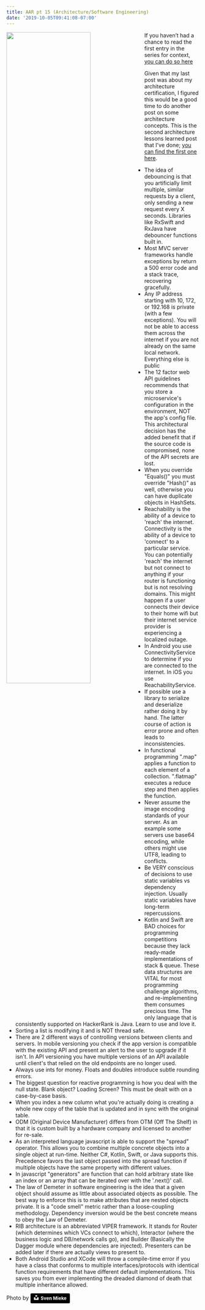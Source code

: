 ```yaml
---
title: AAR pt 15 (Architecture/Software Engineering)
date: '2019-10-05T09:41:08-07:00'
---
```

<img style="float: left; margin:0 2em 0 0; width: 66%" src="/img/blog/blueprint.jpg"> If you haven’t had a chance to read the first entry in the series for context, <a href="/post/after-action-review-aar/">you can do so here</a>

Given that my last post was about my architecture certification, I figured this would be a good time to do another post on some architecture concepts. This is the second architecture lessons learned post that I've done; <a href="/post/aar-pt-8-architecture-software-engineering/">you can find the first one here</a>. 

* The idea of debouncing is that you artificially limit multiple, similar requests by a client, only sending a new request every X seconds.  Libraries like RxSwift and RxJava have debouncer functions built in.
* Most MVC server frameworks handle exceptions by return a 500 error code and a stack trace, recovering gracefully.  
* Any IP address starting with 10, 172, or 192.168 is private (with a few exceptions).  You will not be able to access them across the internet if you are not already on the same local network.  Everything else is public  
* The 12 factor web API guidelines recommends that you store a microservice's configuration in the environment, NOT the app's config file.  This architectural decision has the added benefit that if the source code is compromised, none of the API secrets are lost.
* When you override "Equals()" you must override "Hash()" as well, otherwise you can have duplicate objects in HashSets.
* Reachability is the ability of a device to 'reach' the internet.  Connectivity is the ability of a device to 'connect' to a particular service.  You can potentially 'reach' the internet but not connect to anything if your router is functioning but is not resolving domains.  This might happen if a user connects their device to their home wifi but their internet service provider is experiencing a localized outage.
* In Android you use ConnectivityService to determine if you are connected to the internet.  In iOS you use ReachabilityService.
* If possible use a library to serialize and deserialize rather doing it by hand.  The latter course of action is error prone and often leads to inconsistencies. 
* In functional programming ".map" applies a function to each element of a collection.  ".flatmap" executes a reduce step and then applies the function.
* Never assume the image encoding standards of your server. As an example some servers use base64 encoding, while others might use UTF8, leading to conflicts.
* Be VERY conscious of decisions to use static variables vs dependency injection.  Usually static variables have long-term repercussions.
* Kotlin and Swift are BAD choices for programming competitions because they lack ready-made implementations of stack & queue.  These data structures are VITAL for most programming challenge algorithms, and re-implementing them consumes precious time.  The only language that is consistently supported on HackerRank is Java.  Learn to use and love it.
* Sorting a list is modifying it and is NOT thread safe.
* There are 2 different ways of controlling versions between clients and servers.  In mobile versioning you check if the app version is compatible with the existing API and present an alert to the user to upgrade if it isn't.  In API versioning you have multiple versions of an API available until client's that relied on the old endpoints are no longer used.
* Always use ints for money.  Floats and doubles introduce subtle rounding errors.
* The biggest question for reactive programming is how you deal with the null state.  Blank object?  Loading Screen?  This must be dealt with on a case-by-case basis.
* When you index a new column what you're actually doing is creating a whole new copy of the table that is updated and in sync with the original table.
* ODM (Original Device Manufacturer) differs from OTM (Off The Shelf) in that it is custom built by a hardware company and licensed to another for re-sale.
* As an interpreted language javascript is able to support the "spread" operator.  This allows you to combine multiple concrete objects into a single object at run-time.  Neither C#, Kotlin, Swift, or Java supports this. Precedence favors the last object passed into the spread function if multiple objects have the same property with different values.
* In javascript "generators" are function that can hold arbitrary state like an index or an array that can be iterated over with the '.next()' call.
* The law of Demeter in software engineering is the idea that a given object should assume as little about associated objects as possible. The best way to enforce this is to make attributes that are nested objects private.  It is a "code smell" metric rather than a loose-coupling methodology.  Dependency inversion would be the best concrete means to obey the Law of Demeter.
* RIB architecture is an abbreviated VIPER framework.  It stands for Router (which determines which VCs connect to which), Interactor (where the business logic and DB/network calls go), and Builder (Basically the Dagger module where dependencies are injected). Presenters can be added later if there are actually views to present to.
* Both Android Studio and XCode will throw a compile-time error if you have a class  that conforms to multiple interfaces/protocols with identical function requirements that have different default implementations.  This saves you from ever implementing the dreaded diamond of death that multiple inheritance allowed.

Photo by <a style="background-color:black;color:white;text-decoration:none;padding:4px 6px;font-family:-apple-system, BlinkMacSystemFont, &quot;San Francisco&quot;, &quot;Helvetica Neue&quot;, Helvetica, Ubuntu, Roboto, Noto, &quot;Segoe UI&quot;, Arial, sans-serif;font-size:12px;font-weight:bold;line-height:1.2;display:inline-block;border-radius:3px" href="https://unsplash.com/@sxoxm?utm_medium=referral&amp;utm_campaign=photographer-credit&amp;utm_content=creditBadge" target="_blank" rel="noopener noreferrer" title="Download free do whatever you want high-resolution photos from Sven Mieke"><span style="display:inline-block;padding:2px 3px"><svg xmlns="http://www.w3.org/2000/svg" style="height:12px;width:auto;position:relative;vertical-align:middle;top:-2px;fill:white" viewBox="0 0 32 32"><title>unsplash-logo</title><path d="M10 9V0h12v9H10zm12 5h10v18H0V14h10v9h12v-9z"></path></svg></span><span style="display:inline-block;padding:2px 3px">Sven Mieke</span></a>

